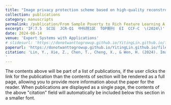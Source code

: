 ```yaml
---
title: "Image privacy protection scheme based on high-quality reconstruction DCT compression and nonlinear dynamics"
collection: publications
category: manuscripts
permalink: /publication/From Sample Poverty to Rich Feature Learning A New Metric Learning Method for Few-Shot Classification
excerpt: 'IF:7.5  SCIE  JCR-Q1  中科院1区  TOP期刊  EI  CCF-C  \(2024\)'
date: 2024-08-14
venue: 'Expert Systems with Applications'
# slidesurl: 'https://donotwanttogrowup.github.io/YitingLin.github.io/files/slides1.pdf'
paperurl: 'https://donotwanttogrowup.github.io/YitingLin.github.io/files/Image privacy protection scheme based on high-quality reconstruction DCT compression and nonlinear dynamics.pdf'
citation: 'Lin, Y., Xie, Z., Chen, T., Cheng, X., & Wen, H. (2024). Image privacy protection scheme based on high-quality reconstruction DCT compression and nonlinear dynamics. In Expert Systems with Applications (Vol. 257, p. 124891). Elsevier BV. https://doi.org/10.1016/j.eswa.2024.124891
'
---
```


The contents above will be part of a list of publications, if the user clicks the link for the publication than the contents of section will be rendered as a full page, allowing you to provide more information about the paper for the reader. When publications are displayed as a single page, the contents of the above "citation" field will automatically be included below this section in a smaller font.